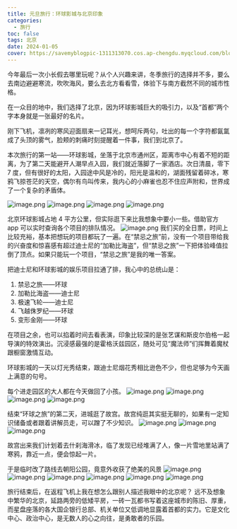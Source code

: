 ```yaml
---
title: 元旦旅行：环球影城与北京印象
categories:
  - 旅行
toc: false 
tags: 北京
date: 2024-01-05
cover: https://savemyblogpic-1311313070.cos.ap-chengdu.myqcloud.com/blogpicture/202403151120172.png
---
```


今年最后一次小长假去哪里玩呢？从个人兴趣来讲，冬季旅行的选择并不多，要么去南边避避寒流，吹吹海风，要么去北方看看雪，体验下与南方截然不同的城市性格。

在一众目的地中，我们选择了北京，因为环球影城巨大的吸引力，以及“首都”两个字本身就是一张最好的名片。

刚下飞机，凛冽的寒风迎面扇来一记耳光，想呵斥两句，吐出的每一个字符都氤氲成了头顶的雾气，脸颊的刺痛时刻提醒着一件事，我们到北京了。

本次旅行的第一站——环球影城，坐落于北京市通州区，距离市中心有着不短的距离，为了第二天能避开人潮早点入园，我们就近落脚了一家酒店。次日清晨，零下 7 度，但有很好的太阳，入园途中风是冷的，阳光是温和的，湖面残留着碎冰，寒鸦飞掠苍茫的天空，偶尔有鸟叫传来，我内心的小麻雀也忍不住应声附和，世界成了一个复杂的矛盾体。

![image.png](https://savemyblogpic-1311313070.cos.ap-chengdu.myqcloud.com/blogpicture/202403151055960.png)
![image.png](https://savemyblogpic-1311313070.cos.ap-chengdu.myqcloud.com/blogpicture/202403151056277.png)
![image.png](https://savemyblogpic-1311313070.cos.ap-chengdu.myqcloud.com/blogpicture/202403151120172.png)
![image.png](https://savemyblogpic-1311313070.cos.ap-chengdu.myqcloud.com/blogpicture/202403151122058.png)

北京环球影城占地 4 平方公里，但实际逛下来比我想象中要小一些。借助官方 app 可以实时查询各个项目的排队情况。
![image.png](https://savemyblogpic-1311313070.cos.ap-chengdu.myqcloud.com/blogpicture/202403151441642.png)
我们买的全日票，时间上比较充裕，基本把想玩的项目都玩了一遍。在“禁忌之旅”前，没有一个项目带给我的兴奋度和惊喜感有超过迪士尼的“加勒比海盗”，但“禁忌之旅”一下把体验峰值拉倒了顶点。如果只能玩一个项目，“禁忌之旅”是我的唯一答案。

把迪士尼和环球影城的娱乐项目拉通了排，我心中的总统山是：
1. 禁忌之旅——环球
2. 加勒比海盗——迪士尼
3. 极速飞轮——迪士尼
4. 飞越侏罗纪——环球
5. 变形金刚——环球

在项目之余，也可以掐着时间去看表演，印象比较深的是张艺谋和斯皮尔伯格一起导演的特效演出。沉浸感最强的是霍格沃兹园区，随处可见“魔法师”们挥舞着魔杖跟橱窗激情互动。

环球影城的一天以灯光秀结束，跟迪士尼烟花秀相比逊色不少，但也足够为今天画上满意的句号。

每个进走园区的大人都在今天做回了小孩。
![image.png](https://savemyblogpic-1311313070.cos.ap-chengdu.myqcloud.com/blogpicture/202403151527631.png)
![image.png](https://savemyblogpic-1311313070.cos.ap-chengdu.myqcloud.com/blogpicture/202403151522293.png)
![image.png](https://savemyblogpic-1311313070.cos.ap-chengdu.myqcloud.com/blogpicture/202403151532556.png)
![image.png](https://savemyblogpic-1311313070.cos.ap-chengdu.myqcloud.com/blogpicture/202403151532099.png)

结束“环球之旅”的第二天，进城逛了故宫。故宫纯逛其实挺无聊的，如果有一定知识储备或者跟着讲解员走，可以蹭了不少知识。
![image.png](https://savemyblogpic-1311313070.cos.ap-chengdu.myqcloud.com/blogpicture/202403151604524.png)
![image.png](https://savemyblogpic-1311313070.cos.ap-chengdu.myqcloud.com/blogpicture/202403151605064.png)
![image.png](https://savemyblogpic-1311313070.cos.ap-chengdu.myqcloud.com/blogpicture/202403151605604.png)

故宫出来我们计划着去什刹海滑冰，临了发现已经堆满了人，像一片雪地里站满了寒鸦，靠近一点，便会惊起一片。

于是临时改了路线去朝阳公园，竟意外收获了绝美的风景
![image.png](https://savemyblogpic-1311313070.cos.ap-chengdu.myqcloud.com/blogpicture/202403151629297.png)
![image.png](https://savemyblogpic-1311313070.cos.ap-chengdu.myqcloud.com/blogpicture/202403151626411.png)
![image.png](https://savemyblogpic-1311313070.cos.ap-chengdu.myqcloud.com/blogpicture/202403151626064.png)
![image.png](https://savemyblogpic-1311313070.cos.ap-chengdu.myqcloud.com/blogpicture/202403151628725.png)
![image.png](https://savemyblogpic-1311313070.cos.ap-chengdu.myqcloud.com/blogpicture/202403151628933.png)
![image.png](https://savemyblogpic-1311313070.cos.ap-chengdu.myqcloud.com/blogpicture/202403151638483.png)

旅行结束后，在返程飞机上我在想怎么跟别人描述我眼中的北京呢？
远不及想象中繁华的北京，延路两旁的低矮平房，一砖一瓦都书写着这座城市的陈旧、厚重，而星盘座落的各大国企银行总部、机关单位又低调地显露着首都的实力。它是文化中心、政治中心，是无数人的心之向往，是勇敢者的乐园。